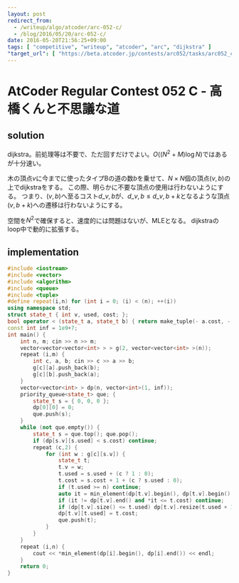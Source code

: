 ```yaml
---
layout: post
redirect_from:
  - /writeup/algo/atcoder/arc-052-c/
  - /blog/2016/05/20/arc-052-c/
date: 2016-05-20T21:56:25+09:00
tags: [ "competitive", "writeup", "atcoder", "arc", "dijkstra" ]
"target_url": [ "https://beta.atcoder.jp/contests/arc052/tasks/arc052_c" ]
---
```


# AtCoder Regular Contest 052 C - 高橋くんと不思議な道

## solution

dijkstra。前処理等は不要で、ただ回すだけでよい。$O((N^2+M)\log N)$ではあるが十分速い。

木の頂点$v$に今までに使ったタイプBの道の数$b$を乗せて、$N\times N$個の頂点$(v,b)$の上でdijkstraをする。
この際、明らかに不要な頂点の使用は行わないようにする。
つまり、$(v,b)$へ至るコスト$d\_{v,b}$が、$d\_{v,b} \le d\_{v,b+k}$となるような頂点$(v,b+k)$への遷移は行わないようにする。

空間を$N^2$で確保すると、速度的には問題はないが、MLEとなる。
dijkstraのloop中で動的に拡張する。

## implementation

``` c++
#include <iostream>
#include <vector>
#include <algorithm>
#include <queue>
#include <tuple>
#define repeat(i,n) for (int i = 0; (i) < (n); ++(i))
using namespace std;
struct state_t { int v, used, cost; };
bool operator < (state_t a, state_t b) { return make_tuple(- a.cost, - a.used, a.v) < make_tuple(- b.cost, - b.used, b.v); }
const int inf = 1e9+7;
int main() {
    int n, m; cin >> n >> m;
    vector<vector<vector<int> > > g(2, vector<vector<int> >(n));
    repeat (i,m) {
        int c, a, b; cin >> c >> a >> b;
        g[c][a].push_back(b);
        g[c][b].push_back(a);
    }
    vector<vector<int> > dp(n, vector<int>(1, inf));
    priority_queue<state_t> que; {
        state_t s = { 0, 0, 0 };
        dp[0][0] = 0;
        que.push(s);
    }
    while (not que.empty()) {
        state_t s = que.top(); que.pop();
        if (dp[s.v][s.used] < s.cost) continue;
        repeat (c,2) {
            for (int w : g[c][s.v]) {
                state_t t;
                t.v = w;
                t.used = s.used + (c ? 1 : 0);
                t.cost = s.cost + 1 + (c ? s.used : 0);
                if (t.used >= n) continue;
                auto it = min_element(dp[t.v].begin(), dp[t.v].begin() + min<int>(t.used+1, dp[t.v].size()));
                if (it != dp[t.v].end() and *it <= t.cost) continue;
                if (dp[t.v].size() <= t.used) dp[t.v].resize(t.used + 1, inf);
                dp[t.v][t.used] = t.cost;
                que.push(t);
            }
        }
    }
    repeat (i,n) {
        cout << *min_element(dp[i].begin(), dp[i].end()) << endl;
    }
    return 0;
}
```
